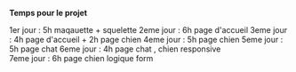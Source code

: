**Temps pour le projet**

1er jour : 5h maqauette + squelette 
2eme jour : 6h page d'accueil
3eme jour : 4h page d'accueil + 2h page chien
4eme jour : 5h page chien 
5eme jour : 5h page chat 
6eme jour : 4h page chat , chien responsive  
7eme jour : 6h page chien logique form 